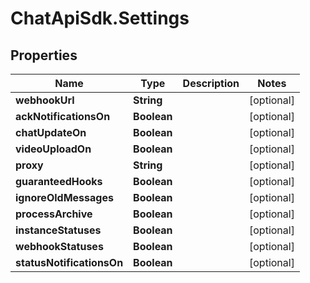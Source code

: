 # ChatApiSdk.Settings

## Properties

Name | Type | Description | Notes
------------ | ------------- | ------------- | -------------
**webhookUrl** | **String** |  | [optional] 
**ackNotificationsOn** | **Boolean** |  | [optional] 
**chatUpdateOn** | **Boolean** |  | [optional] 
**videoUploadOn** | **Boolean** |  | [optional] 
**proxy** | **String** |  | [optional] 
**guaranteedHooks** | **Boolean** |  | [optional] 
**ignoreOldMessages** | **Boolean** |  | [optional] 
**processArchive** | **Boolean** |  | [optional] 
**instanceStatuses** | **Boolean** |  | [optional] 
**webhookStatuses** | **Boolean** |  | [optional] 
**statusNotificationsOn** | **Boolean** |  | [optional] 


